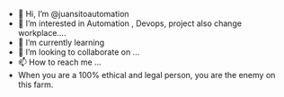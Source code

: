 - 👋 Hi, I’m @juansitoautomation
- 👀 I’m interested in Automation , Devops, project also change workplace....
- 🌱 I’m currently learning 
- 💞️ I’m looking to collaborate on ...
- 📫 How to reach me ...
- When you are a 100% ethical and legal person, you are the enemy on this farm.

<!---
juansitoautomation/juansitoautomation is a ✨ special ✨ repository because its `README.md` (this file) appears on your GitHub profile.
You can click the Preview link to take a look at your changes.
--->
